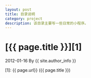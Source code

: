 ```yaml
---
layout: post
title: 目录说明
category: project
description: 该目录主要写一些日常的小程序。
---
```

# [{{ page.title }}][1]
2012-01-16 By {{ site.author_info }}


[yunzhi]:    http://yunzhi.com  "Yunzhi"
[1]:    {{ page.url}}  ({{ page.title }})
